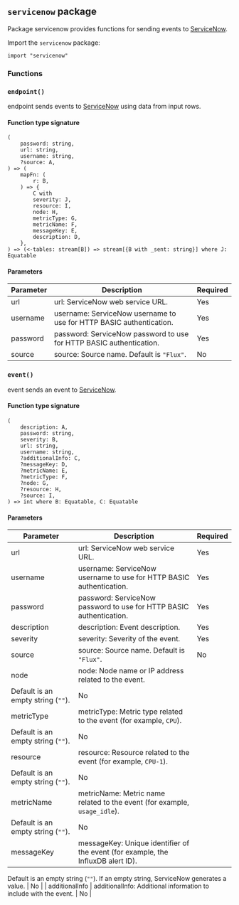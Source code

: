 ## `servicenow` package

Package servicenow  provides functions for sending events to [ServiceNow](https://www.servicenow.com/).

Import the `servicenow` package:

```flux
import "servicenow"
```

### Functions

### `endpoint()`

endpoint sends events to [ServiceNow](https://servicenow.com/) using data from input rows.

#### Function type signature

```flux
(
    password: string,
    url: string,
    username: string,
    ?source: A,
) => (
    mapFn: (
        r: B,
    ) => {
        C with
        severity: J,
        resource: I,
        node: H,
        metricType: G,
        metricName: F,
        messageKey: E,
        description: D,
    },
) => (<-tables: stream[B]) => stream[{B with _sent: string}] where J: Equatable
```

#### Parameters

| Parameter | Description | Required |
| --- | --- | --- |
| url | url: ServiceNow web service URL. | Yes |
| username | username: ServiceNow username to use for HTTP BASIC authentication. | Yes |
| password | password: ServiceNow password to use for HTTP BASIC authentication. | Yes |
| source | source: Source name. Default is `"Flux"`. | No |
### `event()`

event sends an event to [ServiceNow](https://servicenow.com/).

#### Function type signature

```flux
(
    description: A,
    password: string,
    severity: B,
    url: string,
    username: string,
    ?additionalInfo: C,
    ?messageKey: D,
    ?metricName: E,
    ?metricType: F,
    ?node: G,
    ?resource: H,
    ?source: I,
) => int where B: Equatable, C: Equatable
```

#### Parameters

| Parameter | Description | Required |
| --- | --- | --- |
| url | url: ServiceNow web service URL. | Yes |
| username | username: ServiceNow username to use for HTTP BASIC authentication. | Yes |
| password | password: ServiceNow password to use for HTTP BASIC authentication. | Yes |
| description | description: Event description. | Yes |
| severity | severity: Severity of the event. | Yes |
| source | source: Source name. Default is `"Flux"`. | No |
| node | node: Node name or IP address related to the event.
  Default is an empty string (`""`). | No |
| metricType | metricType: Metric type related to the event (for example, `CPU`).
  Default is an empty string (`""`). | No |
| resource | resource: Resource related to the event (for example, `CPU-1`).
  Default is an empty string (`""`). | No |
| metricName | metricName: Metric name related to the event (for example, `usage_idle`).
  Default is an empty string (`""`). | No |
| messageKey | messageKey: Unique identifier of the event (for example, the InfluxDB alert ID).
  Default is an empty string (`""`).
  If an empty string, ServiceNow generates a value. | No |
| additionalInfo | additionalInfo: Additional information to include with the event. | No |
